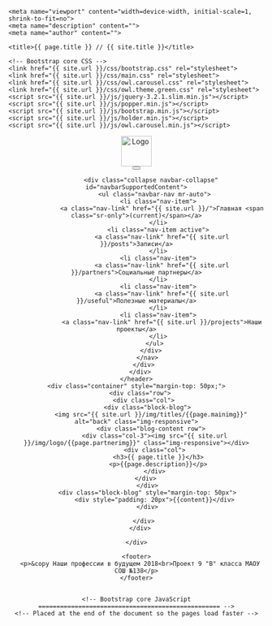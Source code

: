 <!DOCTYPE html>
<html lang="en"><head><meta http-equiv="Content-Type" content="text/html; charset=UTF-8">
    
    <meta name="viewport" content="width=device-width, initial-scale=1, shrink-to-fit=no">
    <meta name="description" content="">
    <meta name="author" content="">

    <title>{{ page.title }} // {{ site.title }}</title>

    <!-- Bootstrap core CSS -->
    <link href="{{ site.url }}/css/bootstrap.css" rel="stylesheet">
    <link href="{{ site.url }}/css/main.css" rel="stylesheet">
    <link href="{{ site.url }}/css/owl.carousel.css" rel="stylesheet">
    <link href="{{ site.url }}/css/owl.theme.green.css" rel="stylesheet">
    <script src="{{ site.url }}/js/jquery-3.2.1.slim.min.js"></script>
    <script src="{{ site.url }}/js/popper.min.js"></script>
    <script src="{{ site.url }}/js/bootstrap.min.js"></script>
    <script src="{{ site.url }}/js/holder.min.js"></script>
    <script src="{{ site.url }}/js/owl.carousel.min.js"></script>

</head>
  <body >
    <!--<nav class="navbar navbar-small navbar-expand-lg navbar-light bg-light" style="width: 100vw;">
      <ul class="navbar-nav" style="float: left">
        <li class="nav-item">
          <a class="nav-link" href="#">Home</a>
        </li>
        <li class="nav-item">
          <a class="nav-link" href="#">Link</a>
        </li>
        <li class="nav-item">
          <a class="nav-link" href="#">Link</a>
        </li>
        <li class="nav-item">
          <a class="nav-link" href="#">Link</a>
        </li>
      </ul>
      <ul class="navbar-nav" style="position: absolute; right: 20px;">
        <li class="nav-item">
          <a class="nav-link" href="#">Home</a>
        </li>
        <li class="nav-item">
          <a class="nav-link" href="#">Link</a>
        </li>
        <li class="nav-item">
          <a class="nav-link" href="#">Link</a>
        </li>
        <li class="nav-item">
          <a class="nav-link" href="#">Link</a>
        </li>
      </ul>
    </nav>-->
    <header>
      <div class="row header-content">
        <div class="col-md-2 logo">
          <img src="{{ site.url }}/img/logo.png" alt="Logo" style="height: 60px;">
        </div>
        <div class="col-md">
          <nav class="navbar navbar-expand-lg navbar-light">
            <button class="navbar-toggler" type="button" data-toggle="collapse" data-target="#navbarSupportedContent" aria-controls="navbarSupportedContent" aria-expanded="false" aria-label="Toggle navigation">
              <span class="navbar-toggler-icon"></span>
            </button>

            <div class="collapse navbar-collapse" id="navbarSupportedContent">
              <ul class="navbar-nav mr-auto">
                <li class="nav-item">
                  <a class="nav-link" href="{{ site.url }}/">Главная <span class="sr-only">(current)</span></a>
                </li>
                <li class="nav-item active">
                  <a class="nav-link" href="{{ site.url }}/posts">Записи</a>
                </li>
                <li class="nav-item">
                  <a class="nav-link" href="{{ site.url }}/partners">Социальные партнеры</a>
                </li>
                <li class="nav-item">
                  <a class="nav-link" href="{{ site.url }}/useful">Полезные материалы</a>
                </li>
                <li class="nav-item">
                  <a class="nav-link" href="{{ site.url }}/projects">Наши проекты</a>
                </li>
              </ul>
            </div>
          </nav>
        </div>
      </div>
    </header>
    <div class="container" style="margin-top: 50px;">
      <div class="row">
        <div class="col">
          <div class="block-blog">
            <img src="{{ site.url }}/img/titles/{{page.mainimg}}" alt="back" class="img-responsive">
            <div class="blog-content row">
              <div class="col-3"><img src="{{ site.url }}/img/logo/{{page.partnerimg}}" class="img-responsive"></div>
              <div class="col">
                <h3>{{ page.title }}</h3>
                <p>{{page.description}}</p>
              </div>
            </div>   
          </div>
          <div class="block-blog" style="margin-top: 50px">
              <div style="padding: 20px">{{content}}</div>
          </div>
          
        </div>
      </div>
      
    </div>

    <footer>
      <p>&copy Наши профессии в будущем 2018<br>Проект 9 "В" класса МАОУ СОШ №138</p>
    </footer>


    <!-- Bootstrap core JavaScript
    ================================================== -->
    <!-- Placed at the end of the document so the pages load faster -->
    
  </body>
</html>